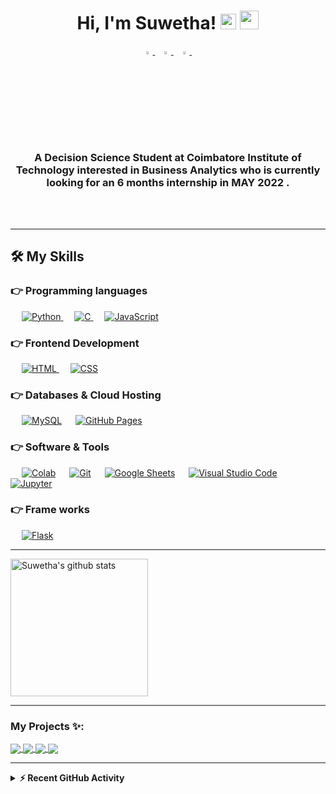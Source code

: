 <h1 align="center">Hi, I'm Suwetha! <img src="https://media.giphy.com/media/hvRJCLFzcasrR4ia7z/giphy.gif" width="25px">  <img src= "https://media.tenor.com/images/2adfe94e69139f3e22623b61d375a7a7/tenor.gif" width= "30" height= "30"></h1>

<p align="center">
  <a href="https://www.linkedin.com/in/suwetha/">
   <img src="https://img.icons8.com/color/48/000000/linkedin.png" width="3.5%"/>
    </a><span>&nbsp;</span>
  <a href="mailto:gksuwetha@gmail.com">
    <img src="https://img.icons8.com/fluent/48/000000/gmail.png" width="3.5%"/>
  </a><span>&nbsp;</span>
  <a href="https://github.com/SuwethaGovindaraj">
    <img src="https://img.icons8.com/fluent/48/000000/github.png" width="3.5%"/>
  </a><span>&nbsp;</span>
  
</p>
<h3 align="center">A Decision Science Student at Coimbatore Institute of Technology interested in Business Analytics who is currently looking for an   
  6 months internship in MAY 2022 . </h3>
<br>
<br>


-------

## 🛠️ My Skills
### 👉 Programming languages

<p align="left"> 
  &emsp;
   <a href="https://www.python.org" target="_blank">
    <img alt="Python" src="https://img.shields.io/badge/Python%20-%2314354C.svg?logo=python&logoColor=white">
  </a>
  &emsp; 
  <a href="https://www.cprogramming.com/" target="_blank"> 
    <img alt="C" src="https://img.shields.io/badge/C%20-%232370ED.svg?logo=c&logoColor=white">
  </a> 
  &emsp;
  <a href="https://developer.mozilla.org/en-US/docs/Web/JavaScript" target="_blank"> 
     <img alt="JavaScript" src="https://img.shields.io/badge/JavaScript%20-%23F7DF1E.svg?logo=javascript&logoColor=black">
   </a>
  
  
</p>

### 👉 Frontend Development
<p align="left"> 
  &emsp; 
  <a href="https://www.w3.org/html/" target="_blank"> 
   <img alt="HTML" src="https://img.shields.io/badge/HTML5%20-%23E34F26.svg?logo=html5&logoColor=white">
  </a>   
  &emsp;
  <a href="https://www.w3schools.com/css/" target="_blank">
    <img alt="CSS" src="https://img.shields.io/badge/CSS%20-%231572B6.svg?logo=css3&logoColor=white">
  </a> 
   
</p>

### 👉 Databases & Cloud Hosting
<p align="left">
  &emsp;
    <a href="https://www.mysql.com/"><img alt="MySQL" src="https://img.shields.io/badge/MySQL-%2300f.svg?style=flat&llogo=mysql&logoColor=white"></a>
  &emsp;
    <a href="https://www.github.com"><img alt="GitHub Pages" src="https://img.shields.io/badge/GitHub%20Pages-%23327FC7.svg?style=flat&llogo=github&logoColor=white"></a>

 </p>
  
 ### 👉 Software & Tools
 
<p>
  &emsp;
    <a href="#"><img alt="Colab" src="https://img.shields.io/badge/Colab-00b56a.svg?logo=google-colab&logoColor=white"></a>
  &emsp;
    <a href="#"><img alt="Git" src="https://img.shields.io/badge/Git%20-%23F05033.svg?logo=git&logoColor=white"></a>
  &emsp;
    <a href="#"><img alt="Google Sheets" src="https://img.shields.io/badge/Google%20Sheets%20-%2334A853.svg?logo=google%20sheets&logoColor=white"></a>
  &emsp;
    <a href="#"><img alt="Visual Studio Code" src="https://img.shields.io/badge/Visual%20Studio%20Code-0078d7.svg?logo=visual-studio-code&logoColor=white"></a>
  &emsp;
    <a href="#"><img alt="Jupyter" src="https://img.shields.io/badge/Jupyter%20-%23F37626.svg?logo=Jupyter&logoColor=white"></a>

</p>

 ### 👉 Frame works
 
<p>
  &emsp;
    <a href="#"><img alt="Flask" src="https://img.shields.io/badge/flask-00b56a.svg?logo=flask&logoColor=white"></a>
 

<br/>
  
  
-------


 
  <a href="https://github.com/SuwethaGovindaraj">
   <img align="center" src="https://github-readme-stats.vercel.app/api?username=SuwethaGovindaraj&count_private=true&hide=stars&show_icons=true&theme=dark&line_height=27" alt="Suwetha's github stats" height="220px" />
  </a>

-------

### My Projects ✨:
  
<a href="https://github.com/SuwethaGovindaraj/Loan_Approval_System">
  <img align="center" src="https://github-readme-stats.vercel.app/api/pin/?username=SuwethaGovindaraj&repo=Loan_Approval_System&theme=tokyonight" />
</a>

<a href="https://github.com/SuwethaGovindaraj/Resume_Screening_model">
 <img align="center" src="https://github-readme-stats.vercel.app/api/pin/?username=SuwethaGovindaraj&repo=Resume_Screening_model&theme=tokyonight" />
</a>

<a href="https://github.com/SuwethaGovindaraj/Determining_Crop_Plantation-">
  <img align="center" src="https://github-readme-stats.vercel.app/api/pin/?username=SuwethaGovindaraj&repo=Determining_Crop_Plantation-&theme=tokyonight" />
</a>

<a href="https://github.com/SuwethaGovindaraj/CardioVascular_Disease_Prediction">
 <img align="center" src="https://github-readme-stats.vercel.app/api/pin/?username=SuwethaGovindaraj&repo=CardioVascular_Disease_Prediction&theme=tokyonight" />
</a>


 
 ------ 
  <details>
  <summary><b>⚡ Recent GitHub Activity</b></summary>
  <br/>
   <a href="https://github.com/SuwethaGovindaraj"><img alt=" SuwethaGovindaraj's Activity Graph" src="https://activity-graph.herokuapp.com/graph?username=SuwethaGovindaraj&custom_title=Suwetha%20's%20Contribution%20Graph&theme=react-dark" /></a>
  <br/>

</details>
  


<!--
**SuwethaGovindaraj/SuwethaGovindaraj** is a ✨ _special_ ✨ repository because its `README.md` (this file) appears on your GitHub profile.

Here are some ideas to get you started:

- 🔭 I’m currently working on ...
- 🌱 I’m currently learning ...
- 👯 I’m looking to collaborate on ...
- 🤔 I’m looking for help with ...
- 💬 Ask me about ...
- 📫 How to reach me: ...
- 😄 Pronouns: ...
- ⚡ Fun fact: ...
-->
